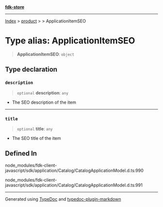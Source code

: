 [**fdk-store**](../../../README.md)
***

[Index](../../../API.md) > [product](../../README.md) > [<internal>](../README.md) > ApplicationItemSEO

# Type alias: ApplicationItemSEO

> **ApplicationItemSEO**: `object`

## Type declaration

### `description`

> `optional` **description**: `any`

- The SEO description of the item

***

### `title`

> `optional` **title**: `any`

- The SEO title of the item

## Defined In

node\_modules/fdk-client-javascript/sdk/application/Catalog/CatalogApplicationModel.d.ts:990

node\_modules/fdk-client-javascript/sdk/application/Catalog/CatalogApplicationModel.d.ts:991

***
Generated using [TypeDoc](https://typedoc.org/) and [typedoc-plugin-markdown](https://www.npmjs.com/package/typedoc-plugin-markdown)
